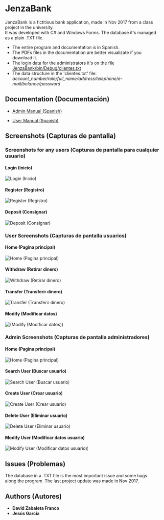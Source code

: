 # JenzaBank
JenzaBank is a fictitious bank application, made in Nov 2017 from a class project in the university.</br> 
It was developed with C# and Windows Forms. The database it's managed as a plain .TXT file.

- The entire program and documentation is in Spanish.</br> 
- The PDFs files in the documentation are better visualizate if you download it.</br> 
- The login data for the administrators it's on the file [JenzaBank/bin/Debug/clientes.txt](https://github.com/DavidZabaleta/JenzaBank/blob/master/JenzaBank/bin/Debug/clientes.txt "JenzaBank/bin/Debug/clientes.txt")</br> 
- The data structure in the 'clientes.txt' file: _account_number/role/full_name/address/telephone/e-mail/balance/password_

## Documentation (Documentación)

- [Admin Manual (Spanish)](https://github.com/DavidZabaleta/JenzaBank/raw/master/Documentation/MANUAL%20DE%20ADMINISTRADOR.pdf "Admin Manual (Spanish)")

- [User Manual (Spanish)](https://github.com/DavidZabaleta/JenzaBank/raw/master/Documentation/MANUAL%20DE%20USUARIO.pdf "User Manual (Spanish)")

## Screenshots (Capturas de pantalla)


### Screenshots for any users (Capturas de pantalla para cualquier usuario)


#### Login (Inicio)

![Login (Inicio)](https://i.imgur.com/zNhajVC.png "Login (Inicio)")

#### Register (Registro)

![Register (Registro)](https://i.imgur.com/oWFU3wB.png "Register (Registro)")

#### Deposit (Consignar)

![Deposit (Consignar)](https://i.imgur.com/d83QNho.png "Deposit (Consignar)")


### User Screenshots (Capturas de pantalla usuarios)


#### Home (Pagina principal)

![Home (Pagina principal)](https://i.imgur.com/133ff7O.png "Home (Pagina principal)")

#### Withdraw (Retirar dinero)

![Withdraw (Retirar dinero)](https://i.imgur.com/zZ9FRSU.png "Withdraw (Retirar dinero)")

#### Transfer (Transferir dinero)

![Transfer (Transferir dinero)](https://i.imgur.com/cyxectv.png "Transfer (Transferir dinero)")

#### Modify (Modificar datos)

![(Modify (Modificar datos))](https://i.imgur.com/yqI2g3l.png "Modify (Modificar datos)")


### Admin Screenshots (Capturas de pantalla administradores)


#### Home (Pagina principal)

![Home (Pagina principal)](https://i.imgur.com/efUKl5W.png "Home (Pagina principal)")

#### Search User (Buscar usuario)

![Search User (Buscar usuario)](https://i.imgur.com/WjywzeS.png "Search User (Buscar usuario)")

#### Create User (Crear usuario)

![Create User (Crear usuario)](https://i.imgur.com/QgqUVwu.png "Create User (Crear usuario)")

#### Delete User (Eliminar usuario)

![Delete User (Eliminar usuario)](https://i.imgur.com/WakVCI7.png "Delete User (Eliminar usuario)")

#### Modify User (Modificar datos usuario)

![Modify User (Modificar datos usuario))](https://i.imgur.com/AoWoti9.png "Modify User (Modificar datos usuario)")


## Issues (Problemas)

The database in a .TXT file is the most important issue and some bugs along the program. The last project update was made in Nov 2017.


## Authors (Autores)

- **David Zabaleta Franco**
- **Jesús Garcia**
